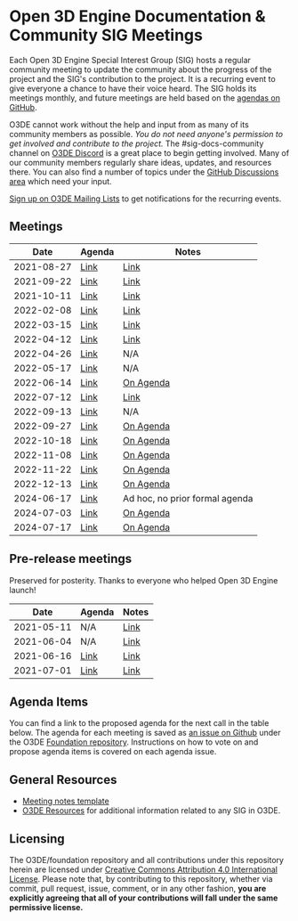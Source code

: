 # Open 3D Engine Documentation & Community SIG Meetings

Each Open 3D Engine Special Interest Group (SIG) hosts a regular community meeting to update the community about the progress of the project and the SIG's contribution to the project. It is a recurring event to give everyone a chance to have their voice heard. The SIG holds its meetings monthly, and future meetings are held based on the [agendas on GitHub](https://github.com/o3de/sig-docs-community/labels/mtg-agenda).

O3DE cannot work without the help and input from as many of its community members as possible. *You do not need anyone's permission to get involved and contribute to the project.* The #sig-docs-community channel on [O3DE Discord](https://discord.gg/p3padwr58u) is a great place to begin getting involved. Many of our community members regularly share ideas, updates, and resources there. You can also find a number of topics under the [GitHub Discussions area](https://github.com/o3de/foundation/discussions) which need your input.

[Sign up on O3DE Mailing Lists](https://lists.o3de.org/groups) to get notifications for the recurring events.

## Meetings

| Date       | Agenda  | Notes |
| ---------- | ------- | ----- |
| 2021-08-27 | [Link](https://github.com/o3de/sig-docs-community/issues/5)  | [Link](notes/sig-meeting-20210827.md) |
| 2021-09-22 | [Link](https://github.com/o3de/sig-docs-community/issues/13) | [Link](notes/sig-meeting-20210922.md) |
| 2021-10-11 | [Link](https://github.com/o3de/sig-docs-community/issues/15) | [Link](notes/sig-meeting-20211011.md) |
| 2022-02-08 | [Link](https://github.com/o3de/sig-docs-community/issues/25) | [Link](notes/sig-meeting-20220208.md) |
| 2022-03-15 | [Link](https://github.com/o3de/sig-docs-community/issues/35) | [Link](notes/sig-meeting-20220315.md) |
| 2022-04-12 | [Link](https://github.com/o3de/sig-docs-community/issues/38) | [Link](notes/sig-meeting-20220412.md) |
| 2022-04-26 | [Link](https://github.com/o3de/sig-docs-community/issues/39) | N/A |
| 2022-05-17 | [Link](https://github.com/o3de/sig-docs-community/issues/41) | N/A |
| 2022-06-14 | [Link](https://github.com/o3de/sig-docs-community/issues/42) | [On Agenda](https://github.com/o3de/sig-docs-community/issues/42) |
| 2022-07-12 | [Link](https://github.com/o3de/sig-docs-community/issues/44) | [Link](notes/sig-meeting-20220712.md) |
| 2022-09-13 | [Link](https://github.com/o3de/sig-docs-community/issues/60) | N/A  |
| 2022-09-27 | [Link](https://github.com/o3de/sig-docs-community/issues/63) | [On Agenda](https://github.com/o3de/sig-docs-community/issues/63#issuecomment-1259931430) |
| 2022-10-18 | [Link](https://github.com/o3de/sig-docs-community/issues/66) | [On Agenda](https://github.com/o3de/sig-docs-community/issues/66#issuecomment-1286035611) |
| 2022-11-08 | [Link](https://github.com/o3de/sig-docs-community/issues/68) | [On Agenda](https://github.com/o3de/sig-docs-community/issues/68#issuecomment-1307737835) |
| 2022-11-22 | [Link](https://github.com/o3de/sig-docs-community/issues/82) | [On Agenda](https://github.com/o3de/sig-docs-community/issues/82#issuecomment-1331235283) |
| 2022-12-13 | [Link](https://github.com/o3de/sig-docs-community/issues/84) | [On Agenda](https://github.com/o3de/sig-docs-community/issues/84#issuecomment-1349869774) |
| 2024-06-17 | [Link](https://github.com/o3de/sig-docs-community/pull/121) | Ad hoc, no prior formal agenda |
| 2024-07-03 | [Link](https://github.com/o3de/sig-docs-community/issues/122) | [On Agenda](https://github.com/o3de/sig-docs-community/issues/122#issuecomment-2206868488) |
| 2024-07-17 | [Link](https://github.com/o3de/sig-docs-community/issues/124) | [On Agenda](https://github.com/o3de/sig-docs-community/issues/124) |



## Pre-release meetings

Preserved for posterity. Thanks to everyone who helped Open 3D Engine launch!

| Date       | Agenda  | Notes |
| ---------- | ------- | ----- |
| 2021-05-11 | N/A | [Link](notes/sig-meeting-20210511.md) |
| 2021-06-04 | N/A | [Link](notes/sig-meeting-20210604.md) |
| 2021-06-16 | [Link](https://github.com/o3de/sig-docs-community/issues/1) | [Link](notes/sig-meeting-20210616.md) |
| 2021-07-01 | [Link](https://github.com/o3de/sig-docs-community/issues/3) | [Link](notes/sig-meeting-20210701.md) |

## Agenda Items

You can find a link to the proposed agenda for the next call in the table below. The agenda for each meeting is saved as [an issue on Github](https://github.com/o3de/foundation/issues?q=label%3Asig%2Fdocs+label%3Amtg-agenda+) under the O3DE [Foundation repository](https://github.com/o3de/foundation). Instructions on how to vote on and propose agenda items is covered on each agenda issue.

## General Resources

* [Meeting notes template](notes/TEMPLATE.md)
* [O3DE Resources](https://o3de.github.io/o3de/foundation) for additional information related to any SIG in O3DE.

## Licensing

The O3DE/foundation repository and all contributions under this repository herein are licensed under [Creative Commons Attribution 4.0 International License](http://creativecommons.org/licenses/by/4.0/). Please note that, by contributing to this repository, whether via commit, pull request, issue, comment, or in any other fashion, **you are explicitly agreeing that all of your contributions will fall under the same permissive license.**
